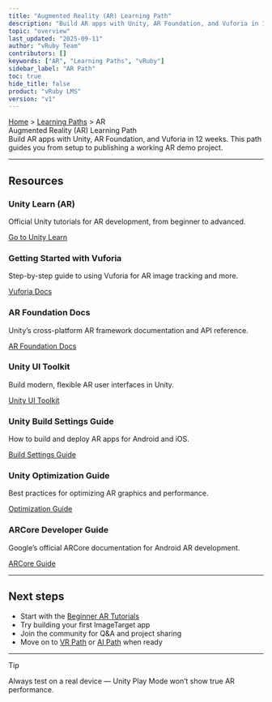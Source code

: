 ```yaml
---
title: "Augmented Reality (AR) Learning Path"
description: "Build AR apps with Unity, AR Foundation, and Vuforia in 12 weeks."
topic: "overview"
last_updated: "2025-09-11"
author: "vRuby Team"
contributors: []
keywords: ["AR", "Learning Paths", "vRuby"]
sidebar_label: "AR Path"
toc: true
hide_title: false
product: "vRuby LMS"
version: "v1"
---
```




<div class="vruby-breadcrumb">
	<a href="../Dashboard.md">Home</a> &gt; <a href="../LearningPaths/README.md">Learning Paths</a> &gt; AR
</div>

<div class="vruby-ar-header">Augmented Reality (AR) Learning Path</div>
<div class="vruby-ar-desc">Build AR apps with Unity, AR Foundation, and Vuforia in 12 weeks. This path guides you from setup to publishing a working AR demo project.</div>

---


## Resources
<div class="vruby-card-row">
	<!-- Card 1 -->
	<div class="vruby-card">
		<h3>Unity Learn (AR)</h3>
		<p>Official Unity tutorials for AR development, from beginner to advanced.</p>
		<a href="https://learn.unity.com/">Go to Unity Learn</a>
	</div>
	<!-- Card 2 -->
	<div class="vruby-card">
		<h3>Getting Started with Vuforia</h3>
		<p>Step-by-step guide to using Vuforia for AR image tracking and more.</p>
		<a href="https://library.vuforia.com/">Vuforia Docs</a>
	</div>
	<!-- Card 3 -->
	<div class="vruby-card">
		<h3>AR Foundation Docs</h3>
		<p>Unity’s cross-platform AR framework documentation and API reference.</p>
		<a href="https://docs.unity3d.com/Packages/com.unity.xr.arfoundation@latest">AR Foundation Docs</a>
	</div>
	<!-- Card 4 -->
	<div class="vruby-card">
		<h3>Unity UI Toolkit</h3>
		<p>Build modern, flexible AR user interfaces in Unity.</p>
		<a href="https://docs.unity3d.com/Manual/UIElements.html">Unity UI Toolkit</a>
	</div>
	<!-- Card 5 -->
	<div class="vruby-card">
		<h3>Unity Build Settings Guide</h3>
		<p>How to build and deploy AR apps for Android and iOS.</p>
		<a href="https://docs.unity3d.com/Manual/BuildSettings.html">Build Settings Guide</a>
	</div>
	<!-- Card 6 -->
	<div class="vruby-card">
		<h3>Unity Optimization Guide</h3>
		<p>Best practices for optimizing AR graphics and performance.</p>
		<a href="https://docs.unity3d.com/Manual/OptimizingGraphicsPerformance.html">Optimization Guide</a>
	</div>
	<!-- Card 7 -->
	<div class="vruby-card">
		<h3>ARCore Developer Guide</h3>
		<p>Google’s official ARCore documentation for Android AR development.</p>
		<a href="https://developers.google.com/ar">ARCore Guide</a>
	</div>
</div>

---



<div class="vruby-next-steps">
	<h2>Next steps</h2>
	<ul>
		<li>Start with the <a href="https://learn.unity.com/">Beginner AR Tutorials</a></li>
		<li>Try building your first ImageTarget app</li>
		<li>Join the community for Q&A and project sharing</li>
		<li>Move on to <a href="../VR/README.md">VR Path</a> or <a href="../AI/README.md">AI Path</a> when ready</li>
	</ul>
</div>

---

> [!TIP]
> Always test on a real device — Unity Play Mode won’t show true AR performance.
